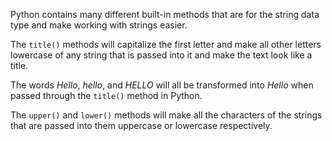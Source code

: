 Python contains many different built-in methods that are for the string data type and make working with strings easier. 

The `title()` methods will capitalize the first letter and make all other letters lowercase of any string that is passed into it and make the text look like a title.

The words *Hello*, *hello*, and *HELLO* will all be transformed into *Hello* when passed through the `title()` method in Python.

The `upper()` and `lower()` methods will make all the characters of the strings that are passed into them uppercase or lowercase respectively. 